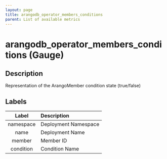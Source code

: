 ```yaml
---
layout: page
title: arangodb_operator_members_conditions
parent: List of available metrics
---
```


# arangodb_operator_members_conditions (Gauge)

## Description

Representation of the ArangoMember condition state (true/false)

## Labels

| Label | Description |
|:---:|:--- |
| namespace | Deployment Namespace |
| name | Deployment Name |
| member | Member ID |
| condition | Condition Name |
